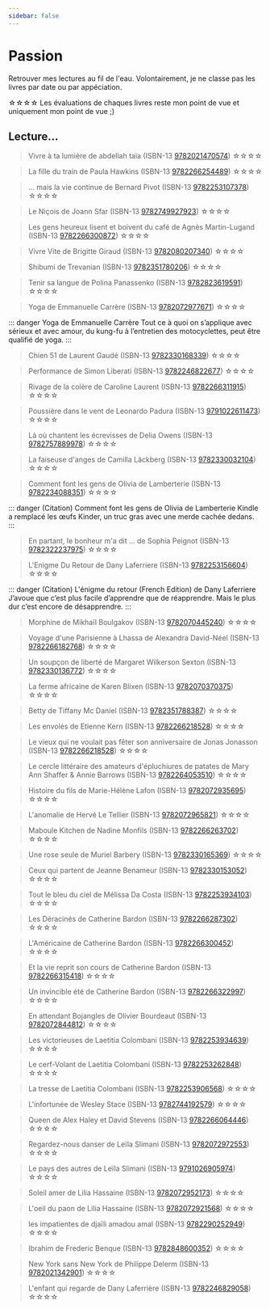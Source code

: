 ```yaml
---
sidebar: false
---
```


# Passion

Retrouver mes lectures au fil de l'eau. 
Volontairement, je ne classe pas les livres par date ou par appéciation.  

<span class="rating">☆</span><span class="rating">☆</span><span class="rating">☆</span><span class="rating">☆</span>
Les évaluations de chaques livres reste mon point de vue et uniquement mon point de vue ;)  

## Lecture...


>  Vivre à ta lumière de abdellah taïa (ISBN-13 [9782021470574](https://www.isbnsearcher.com/books/9782021470574)) 
<span class="rating">☆</span><span class="rating">☆</span><span>☆</span><span>☆</span>

>  La fille du train de Paula Hawkins (ISBN-13 [9782266254489](https://www.isbnsearcher.com/books/9782266254489)) 
<span class="rating">☆</span><span class="rating">☆</span><span class="rating">☆</span><span>☆</span>

>  ... mais la vie continue de Bernard Pivot (ISBN-13 [9782253107378](https://www.isbnsearcher.com/books/9782253107378)) 
<span class="rating">☆</span><span class="rating">☆</span><span class="rating">☆</span><span class="rating">☆</span>

>  Le Niçois de Joann Sfar (ISBN-13 [9782749927923](https://www.isbnsearcher.com/books/9782749927923)) 
<span class="rating">☆</span><span class="rating">☆</span><span>☆</span><span>☆</span>

>  Les gens heureux lisent et boivent du café de Agnès Martin-Lugand  (ISBN-13 [9782266300872](https://www.isbnsearcher.com/books/9782266300872)) 
<span class="rating">☆</span><span class="rating">☆</span><span class="rating">☆</span><span>☆</span>

>  Vivre Vite de Brigitte Giraud  (ISBN-13 [9782080207340](https://www.isbnsearcher.com/books/9782080207340)) 
<span class="rating">☆</span><span class="rating">☆</span><span class="rating">☆</span><span class="rating">☆</span>

>  Shibumi de Trevanian  (ISBN-13 [9782351780206](https://www.isbnsearcher.com/books/9782351780206)) 
<span class="rating">☆</span><span class="rating">☆</span><span class="rating">☆</span><span class="rating">☆</span>

>  Tenir sa langue de Polina Panassenko  (ISBN-13 [9782823619591](https://www.isbnsearcher.com/books/9782823619591)) 
<span class="rating">☆</span><span class="rating">☆</span><span class="rating">☆</span><span class="rating">☆</span>

>  Yoga de Emmanuelle Carrère (ISBN-13 [9782072977671](https://www.isbnsearcher.com/books/9782072977671)) 
<span class="rating">☆</span><span class="rating">☆</span><span class="rating">☆</span><span class="rating">☆</span>

::: danger Yoga de Emmanuelle Carrère
Tout ce à quoi on s’applique avec sérieux et avec amour, du kung-fu à l’entretien des motocyclettes, peut être qualifié de yoga.
:::

>  Chien 51 de Laurent Gaudé (ISBN-13 [9782330168339](https://www.isbnsearcher.com/books/9782330168339)) 
<span class="rating">☆</span><span class="rating">☆</span><span class="rating">☆</span><span class="rating">☆</span>

>  Performance de Simon Liberati (ISBN-13 [9782246822677](https://www.isbnsearcher.com/books/9782246822677))
<span class="rating">☆</span><span class="rating">☆</span><span class="rating">☆</span><span>☆</span>

>  Rivage de la colère de Caroline Laurent (ISBN-13 [9782266311915](https://www.isbnsearcher.com/books/9782266311915))
<span class="rating">☆</span><span class="rating">☆</span><span>☆</span><span>☆</span>

>  Poussière dans le vent de Leonardo Padura (ISBN-13 [9791022611473](https://www.isbnsearcher.com/books/9791022611473))
<span class="rating">☆</span><span class="rating">☆</span><span>☆</span><span>☆</span>

>  Là où chantent les écrevisses de Delia Owens (ISBN-13 [9782757889978](https://www.isbnsearcher.com/books/9782757889978))
<span class="rating">☆</span><span class="rating">☆</span><span class="rating">☆</span><span class="rating">☆</span>

>  La faiseuse d'anges de Camilla Läckberg (ISBN-13 [9782330032104](https://www.isbnsearcher.com/books/9782330032104))
<span class="rating">☆</span><span>☆</span><span>☆</span><span>☆</span>

>  Comment font les gens de Olivia de Lamberterie (ISBN-13 [9782234088351](https://www.isbnsearcher.com/books/9782234088351)) 
<span class="rating">☆</span><span class="rating">☆</span><span>☆</span><span>☆</span>

::: danger (Citation) Comment font les gens de Olivia de Lamberterie
Kindle a remplacé les œufs Kinder, un truc gras avec une merde cachée dedans.
:::

>  En partant, le bonheur m'a dit ... de Sophia Peignot (ISBN-13 [9782322237975](https://www.isbnsearcher.com/books/9782322237975))
<span class="rating">☆</span><span class="rating">☆</span><span>☆</span><span>☆</span>

>  L'Enigme Du Retour de Dany Laferriere (ISBN-13 [9782253156604](https://www.isbnsearcher.com/books/9782253156604))
<span class="rating">☆</span><span class="rating">☆</span><span class="rating">☆</span><span class="rating">☆</span>

::: danger (Citation) L'énigme du retour (French Edition) de Dany Laferriere
J’avoue que c’est plus facile d’apprendre que de réapprendre. Mais le plus dur c’est encore de désapprendre.
:::

>  Morphine de Mikhaïl Boulgakov (ISBN-13 [9782070445240](https://www.isbnsearcher.com/books/9782070445240))
<span class="rating">☆</span><span class="rating">☆</span><span class="rating">☆</span><span class="rating">☆</span>

>  Voyage d'une Parisienne à Lhassa de Alexandra David-Néel (ISBN-13 [9782266182768](https://www.isbnsearcher.com/books/9782266182768))
<span class="rating">☆</span><span class="rating">☆</span><span class="rating">☆</span><span>☆</span>

>  Un soupçon de liberté de Margaret Wilkerson Sexton (ISBN-13 [9782330136772](https://www.isbnsearcher.com/books/9782330136772))
<span class="rating">☆</span><span class="rating">☆</span><span class="rating">☆</span><span>☆</span>

>  La ferme africaine de Karen Blixen (ISBN-13 [9782070370375](https://www.isbnsearcher.com/books/9782070370375))
<span class="rating">☆</span><span class="rating">☆</span><span class="rating">☆</span><span class="rating">☆</span>

>  Betty de Tiffany Mc Daniel (ISBN-13 [9782351788387](https://www.isbnsearcher.com/books/9782351788387))
<span class="rating">☆</span><span class="rating">☆</span><span class="rating">☆</span><span class="rating">☆</span>

>  Les envolés de Etienne Kern (ISBN-13 [9782266218528](https://www.isbnsearcher.com/books/9782072920820))
<span class="rating">☆</span><span class="rating">☆</span><span class="rating">☆</span><span class="rating">☆</span>

>  Le vieux qui ne voulait pas fêter son anniversaire de Jonas Jonasson (ISBN-13 [9782266218528](https://www.isbnsearcher.com/books/9782266218528))
<span class="rating">☆</span><span class="rating">☆</span><span class="rating">☆</span><span class="rating">☆</span>

>  Le cercle littéraire des amateurs d'épluchiures de patates de Mary Ann Shaffer & Annie Barrows (ISBN-13 [9782264053510](https://www.isbnsearcher.com/books/9782264053510))
<span class="rating">☆</span><span class="rating">☆</span><span class="rating">☆</span><span class="rating">☆</span>

>  Histoire du fils de Marie-Hélène Lafon (ISBN-13 [9782072935695](https://www.isbnsearcher.com/books/9782072935695))
<span class="rating">☆</span><span>☆</span><span>☆</span><span>☆</span>

>  L'anomalie de Hervé Le Tellier (ISBN-13 [9782072965821](https://www.isbnsearcher.com/books/9782072965821))
<span class="rating">☆</span><span class="rating">☆</span><span class="rating">☆</span><span class="rating">☆</span>

>  Maboule Kitchen de Nadine Monfils (ISBN-13 [9782266263702](https://www.isbnsearcher.com/books/9782266263702))
<span class="rating">☆</span><span class="rating">☆</span><span class="rating">☆</span><span>☆</span>

>  Une rose seule de Muriel Barbery (ISBN-13 [9782330165369](https://www.isbnsearcher.com/books/9782330165369))
<span class="rating">☆</span><span>☆</span><span>☆</span><span>☆</span>

>  Ceux qui partent de Jeanne Benameur (ISBN-13 [9782330153052](https://www.isbnsearcher.com/books/9782330153052))
<span class="rating">☆</span><span>☆</span><span>☆</span><span>☆</span>

>  Tout le bleu du ciel de Mélissa Da Costa (ISBN-13 [9782253934103](https://www.isbnsearcher.com/books/9782253934103))
<span class="rating">☆</span><span class="rating">☆</span><span class="rating">☆</span><span class="rating">☆</span>

>  Les Déracinés de Catherine Bardon (ISBN-13 [9782266287302](https://www.isbnsearcher.com/books/9782266287302))
<span class="rating">☆</span><span class="rating">☆</span><span class="rating">☆</span><span class="rating">☆</span>

>  L'Américaine de Catherine Bardon (ISBN-13 [9782266300452](https://www.isbnsearcher.com/books/9782266300452))
<span class="rating">☆</span><span class="rating">☆</span><span class="rating">☆</span><span class="rating">☆</span>

>  Et la vie reprit son cours de Catherine Bardon (ISBN-13 [9782266315418](https://www.isbnsearcher.com/books/9782266315418))
<span class="rating">☆</span><span class="rating">☆</span><span class="rating">☆</span><span class="rating">☆</span>

>  Un invincible été de Catherine Bardon (ISBN-13 [9782266322997](https://www.isbnsearcher.com/books/9782266322997))
<span class="rating">☆</span><span class="rating">☆</span><span class="rating">☆</span><span class="rating">☆</span>

>  En attendant Bojangles de Olivier Bourdeaut (ISBN-13 [9782072844812](https://www.isbnsearcher.com/books/9782072844812))
<span class="rating">☆</span><span class="rating">☆</span><span class="rating">☆</span><span class="rating">☆</span>

>  Les victorieuses de Laetitia Colombani (ISBN-13 [9782253934639](https://www.isbnsearcher.com/books/9782253934639))
<span class="rating">☆</span><span class="rating">☆</span><span class="rating">☆</span><span class="rating">☆</span>

>  Le cerf-Volant de Laetitia Colombani (ISBN-13 [9782253262848](https://www.isbnsearcher.com/books/9782253262848))
<span class="rating">☆</span><span class="rating">☆</span><span class="rating">☆</span><span class="rating">☆</span>

>  La tresse de Laetitia Colombani (ISBN-13 [9782253906568](https://www.isbnsearcher.com/books/9782253906568))
<span class="rating">☆</span><span class="rating">☆</span><span class="rating">☆</span><span class="rating">☆</span>

>  L'infortunée de Wesley Stace (ISBN-13 [9782744192579](https://www.isbnsearcher.com/books/9782744192579))
<span class="rating">☆</span><span class="rating">☆</span><span>☆</span><span>☆</span>

>  Queen de Alex Haley et David Stevens (ISBN-13 [9782266064446](https://www.isbnsearcher.com/books/9782266064446))
<span class="rating">☆</span><span class="rating">☆</span><span class="rating">☆</span><span class="rating">☆</span>

>  Regardez-nous danser de Leïla Slimani (ISBN-13 [9782072972553](https://www.isbnsearcher.com/books/9782072972553))
<span class="rating">☆</span><span class="rating">☆</span><span class="rating">☆</span><span>☆</span>

>  Le pays des autres de Leïla Slimani (ISBN-13 [9791026905974](https://www.isbnsearcher.com/books/9791026905974))
<span class="rating">☆</span><span class="rating">☆</span><span class="rating">☆</span><span>☆</span>

>  Soleil amer de Lilia Hassaine (ISBN-13 [9782072952173](https://www.isbnsearcher.com/books/9782072952173))
<span class="rating">☆</span><span class="rating">☆</span><span class="rating">☆</span><span class="rating">☆</span>

>  L'oeil du paon de Lilia Hassaine (ISBN-13 [9782072921568](https://www.isbnsearcher.com/books/9782072921568))
<span class="rating">☆</span><span class="rating">☆</span><span class="rating">☆</span><span class="rating">☆</span>

>  les impatientes de djaïli amadou amal (ISBN-13 [9782290252949](https://www.isbnsearcher.com/books/9782290252949))
<span class="rating">☆</span><span class="rating">☆</span><span class="rating">☆</span><span class="rating">☆</span>

>  Ibrahim de Frederic Benque (ISBN-13 [9782848600352](https://www.isbnsearcher.com/books/9782848600352))
<span class="rating">☆</span><span class="rating">☆</span><span class="rating">☆</span><span>☆</span>

>  New York sans New York de Philippe Delerm (ISBN-13 [9782021342901](https://www.isbnsearcher.com/books/9782021342901))
<span class="rating">☆</span><span class="rating">☆</span><span class="rating">☆</span><span class="rating">☆</span>

>  L'enfant qui regarde de Dany Laferrière (ISBN-13 [9782246829058](https://www.isbnsearcher.com/books/9782246829058))
<span class="rating">☆</span><span class="rating">☆</span><span class="rating">☆</span><span class="rating">☆</span>

